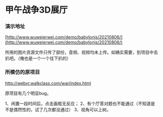 # 甲午战争3D展厅

### 演示地址
[http://www.wuweierwei.com/demo/babylonjs/20210806/](http://www.wuweierwei.com/demo/babylonjs/20210806/)

所用的图片资源文件只传了部份，音频、视频均未上传。如确实需要，到项目中去扒吧。（俺也是一个一个往下扒的）

### 所模仿的原项目

http://webvr.walkclass.com/war/index.html

原项目有几个明显bug。

1、闲置一段时间后，点击画框无反应；
2、有个厅答对题也不能通过（不知道是不是偶然性的，试了几次都没通过）
3、视角可以上树。
